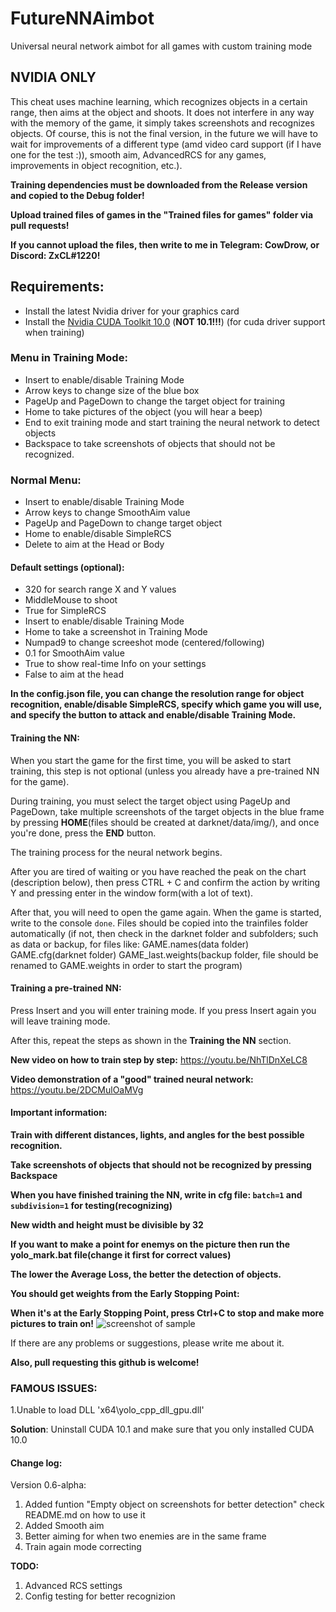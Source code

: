 # FutureNNAimbot
Universal neural network aimbot for all games with custom training mode

## NVIDIA ONLY

This cheat uses machine learning, which recognizes objects in a certain range, then aims at the object and shoots. It does not interfere in any way with the memory of the game, it simply takes screenshots and recognizes objects.
Of course, this is not the final version, in the future we will have to wait for improvements of a different type (amd video card support (if I have one for the test :)), smooth aim, AdvancedRCS for any games, improvements in object recognition, etc.).

**Training dependencies must be downloaded from the Release version and copied to the Debug folder!**

**Upload trained files of games in the "Trained files for games" folder via pull requests!**

**If you cannot upload the files, then write to me in Telegram: CowDrow, or Discord: ZxCL#1220!**

## Requirements:
* Install the latest Nvidia driver for your graphics card
* Install the [Nvidia CUDA Toolkit 10.0](https://developer.nvidia.com/cuda-toolkit-archive) (**NOT 10.1!!!**) (for cuda driver support when training)

### Menu in Training Mode:
* Insert to enable/disable Training Mode
* Arrow keys to change size of the blue box
* PageUp and PageDown to change the target object for training
* Home to take pictures of the object (you will hear a beep)
* End to exit training mode and start training the neural network to detect objects
* Backspace to take screenshots of objects that should not be recognized.

### Normal Menu:
* Insert to enable/disable Training Mode
* Arrow keys to change SmoothAim value
* PageUp and PageDown to change target object
* Home to enable/disable SimpleRCS
* Delete to aim at the Head or Body

#### Default settings (optional):
* 320 for search range X and Y values
* MiddleMouse to shoot
* True for SimpleRCS
* Insert to enable/disable Training Mode
* Home to take a screenshot in Training Mode
* Numpad9 to change screeshot mode (centered/following)
* 0.1 for SmoothAim value
* True to show real-time Info on your settings
* False to aim at the head

**In the config.json file, you can change the resolution range for object recognition, enable/disable SimpleRCS, specify which game you will use, and specify the button to attack and enable/disable Training Mode.**

#### Training the NN:
When you start the game for the first time, you will be asked to start training, this step is not optional (unless you already have a pre-trained NN for the game).

During training, you must select the target object using PageUp and PageDown, take multiple screenshots of the target objects in the blue frame by pressing **HOME**(files should be created at darknet/data/img/), and once you're done, press the **END** button.

The training process for the neural network begins.

After you are tired of waiting or you have reached the peak on the chart (description below), then press CTRL + C and confirm the action by writing Y and pressing enter in the window form(with a lot of text).

After that, you will need to open the game again. When the game is started, write to the console `done`.
Files should be copied into the trainfiles folder automatically (if not, then check in the darknet folder and subfolders; such as data or backup, for files like: GAME.names(data folder) GAME.cfg(darknet folder) GAME_last.weights(backup folder, file should be renamed to GAME.weights in order to start the program)

#### Training a pre-trained NN:
Press Insert and you will enter training mode. If you press Insert again you will leave training mode.

After this, repeat the steps as shown in the **Training the NN** section.

**New video on how to train step by step:** https://youtu.be/NhTlDnXeLC8

**Video demonstration of a "good" trained neural network:** https://youtu.be/2DCMulOaMVg

#### Important information:
**Train with different distances, lights, and angles for the best possible recognition.**

**Take screenshots of objects that should not be recognized by pressing Backspace**

**When you have finished training the NN, write in cfg file: `batch=1` and `subdivision=1` for testing(recognizing)**

**New width and height must be divisible by 32**

**If you want to make a point for enemys on the picture then run the yolo_mark.bat file(change it first for correct values)**

**The lower the Average Loss, the better the detection of objects.**

**You should get weights from the Early Stopping Point:**

**When it's at the Early Stopping Point, press Ctrl+C to stop and make more pictures to train on!**
![screenshot of sample](https://camo.githubusercontent.com/51af5be5cfa94b6d741c90d10a163b168bf9170e/68747470733a2f2f6873746f2e6f72672f66696c65732f3564632f3761652f3766612f35646337616537666164396434653365623361343834633538626663316666352e706e67)

If there are any problems or suggestions, please write me about it.

**Also, pull requesting this github is welcome!**

### FAMOUS ISSUES:
1.Unable to load DLL 'x64\yolo_cpp_dll_gpu.dll'

**Solution**: Uninstall CUDA 10.1 and make sure that you only installed CUDA 10.0

#### Change log:

Version 0.6-alpha:

1. Added funtion "Empty object on screenshots for better detection" check README.md on how to use it
2. Added Smooth aim
3. Better aiming for when two enemies are in the same frame
4. Train again mode correcting

**TODO:**
1. Advanced RCS settings
2. Config testing for better recognizion
